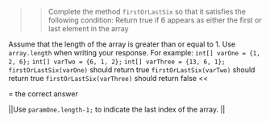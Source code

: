 >>Complete the method <code>firstOrLastSix</code> so that it satisfies the following condition:
Return true if 6 appears as either the first or last element in the array</p>
<p>Assume that the length of the array is greater than or equal to 1.
Use <code>array.length</code> when writing your response.
For example:
<code>int[] varOne = {1, 2, 6};</code>
<code>int[] varTwo = {6, 1, 2};</code>
<code>int[] varThree = {13, 6, 1};</code>
<code>firstOrLastSix(varOne)</code> should return true
<code>firstOrLastSix(varTwo)</code> should return true
<code>firstOrLastSix(varThree)</code> should return false <<

= the correct answer

||Use <code>paramOne.length-1;</code> to indicate the last index of the array. ||
